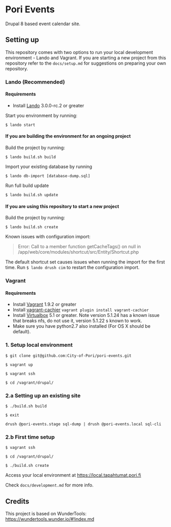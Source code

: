# Pori Events

Drupal 8 based event calendar site.

## Setting up

This repository comes with two options to run your local development environment - Lando and Vagrant. If you are starting a new project from this repository refer to the `docs/setup.md` for suggestions on preparing your own repository.

### Lando (Recommended)

#### Requirements

- Install [Lando](https://docs.devwithlando.io/) 3.0.0-rc.2 or greater

Start you environment by running:
    
```$ lando start```

#### If you are building the environment for an ongoing project 

Build the project by running:    
    
```$ lando build.sh build```

Import your existing database by running

```$ lando db-import [database-dump.sql]```

Run full build update

```$ lando build.sh update```
    
#### If you are using this repository to start a new project
    
Build the project by running:    
    
```$ lando build.sh create```

Known issues with configuration import:

> Error: Call to a member function getCacheTags() on null in /app/web/core/modules/shortcut/src/Entity/Shortcut.php

The default shortcut set causes issues when running the import for the first time. Run `$ lando drush cim` to restart the configuration import.
   
### Vagrant

#### Requirements

- Install [Vagrant](https://www.vagrantup.com/downloads.html) 1.9.2 or greater
- Install [vagrant-cachier](https://github.com/fgrehm/vagrant-cachier)
 `vagrant plugin install vagrant-cachier`
- Install [Virtualbox](https://www.virtualbox.org/wiki/Downloads) 5.1 or greater. Note version 5.1.24 has a known issue that breaks nfs, do not use it, version 5.1.22 s known to work.
- Make sure you have python2.7 also installed (For OS X should be default).

### 1. Setup local environment

```$ git clone git@github.com:City-of-Pori/pori-events.git```

```$ vagrant up``` 

```$ vagrant ssh```

```$ cd /vagrant/drupal/```

### 2.a Setting up an existing site

```$ ./build.sh build```

```$ exit```

```drush @pori-events.stage sql-dump | drush @pori-events.local sql-cli```

### 2.b First time setup

```$ vagrant ssh```

```$ cd /vagrant/drupal/```

```$ ./build.sh create```

Access your local environment at https://local.tapahtumat.pori.fi

Check `docs/development.md` for more info.

## Credits

This project is based on WunderTools: https://wundertools.wunder.io/#!index.md
